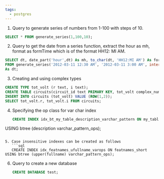 ```yaml
---
tags:
  - postgres
---
```

1. Query to generate series of numbers from 1-100 with steps of 10.
  ```sql
  SELECT * FROM generate_series(1,100,10);
```

2.  Query to get the date from a series function, extract the hour as mh, format as formTime which is of the format HH12: MI AM.
   ```sql
   SELECT dt, date_part('hour',dt) As mh, to_char(dt, 'HH12:MI AM') As formtime  
FROM generate_series('2012-03-11 12:30 AM', '2012-03-11 3:00 AM', interval '15 minutes')  
As dt;
```
3.  Creating and using complex types
   ```sql
   CREATE TYPE tot_volt (r text, i text);
   CREATE TABLE circuits(circuit_id text PRIMARY KEY, tot_volt complex_number);
   INSERT INTO circuits (tot_volt) VALUE (ROW(1,2));
   SELECT tot_volt.r, tot_volt.i FROM circuits;
```
4. Specifying the op class for var char index
   ```sql
   CREATE INDEX idx_bt_my_table_description_varchar_pattern ON my_table  
USING btree (description varchar_pattern_ops);
```

5. Case insensitive indexes can be created as follows
   ```sql
   CREATE INDEX idx_featnames_ufullname_varops ON featnames_short  
USING btree (upper(fullname) varchar_pattern_ops);
```
6. Query to create a new database
   ```sql
   CREATE DATABASE test;
```